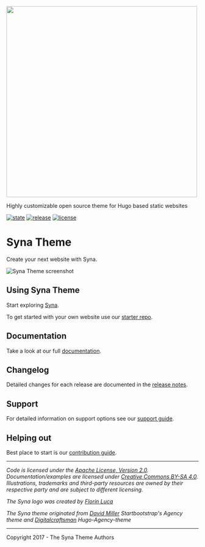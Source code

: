 <a href='https://syna.okkur.org'><img src='https://github.com/okkur/syna/blob/master/exampleSite/static/images/logo.svg' width='500'/></a>

Highly customizable open source theme for Hugo based static websites

 [![state](https://img.shields.io/badge/state-beta-blue.svg)]() [![release](https://img.shields.io/github/release/okkur/syna.svg)](https://github.com/okkur/syna/releases) [![license](https://img.shields.io/github/license/okkur/syna.svg)](LICENSE)



# Syna Theme
Create your next website with Syna.  

![Syna Theme screenshot](https://github.com/okkur/syna/blob/master/images/screenshot.png)

## Using Syna Theme

Start exploring [Syna](https://syna.okkur.org/demo).

To get started with your own website use our [starter repo](https://syna.okkur.org/start).

## Documentation

Take a look at our full [documentation](https://syna.okkur.org/docs).

## Changelog

Detailed changes for each release are documented in the [release notes](https://syna.okkur.org/releases/).

## Support
For detailed information on support options see our [support guide](/SUPPORT.md).

## Helping out
Best place to start is our [contribution guide](/CONTRIBUTING.md).

----

*Code is licensed under the [Apache License, Version 2.0](/LICENSE).*  
*Documentation/examples are licensed under [Creative Commons BY-SA 4.0](/docs/LICENSE).*  
*Illustrations, trademarks and third-party resources are owned by their respective party and are subject to different licensing.*

*The Syna logo was created by [Florin Luca](https://99designs.com/profiles/florinluca)*

*The Syna theme originated from [David Miller](https://github.com/davidtmiller) Startbootstrap's Agency theme  and [Digitalcraftsman](https://github.com/digitalcraftsman) Hugo-Agency-theme*

---

Copyright 2017 - The Syna Theme Authors

